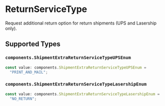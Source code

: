 # ReturnServiceType

Request additional return option for return shipments (UPS and Lasership only).


## Supported Types

### `components.ShipmentExtraReturnServiceTypeUPSEnum`

```typescript
const value: components.ShipmentExtraReturnServiceTypeUPSEnum =
  "PRINT_AND_MAIL";
```

### `components.ShipmentExtraReturnServiceTypeLasershipEnum`

```typescript
const value: components.ShipmentExtraReturnServiceTypeLasershipEnum =
  "NO_RETURN";
```

